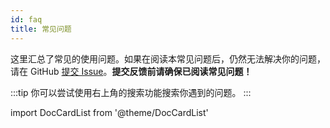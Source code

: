 ```yaml
---
id: faq
title: 常见问题
---
```


这里汇总了常见的使用问题。如果在阅读本常见问题后，仍然无法解决你的问题，请在 GitHub [提交 Issue](https://github.com/lyswhut/lx-music-mobile/issues?q=is%3Aissue+)。**提交反馈前请确保已阅读常见问题！**

:::tip
你可以尝试使用右上角的搜索功能搜索你遇到的问题。
:::


import DocCardList from '@theme/DocCardList'

<DocCardList />
